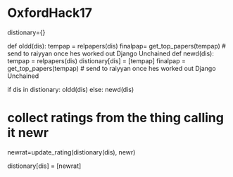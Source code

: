 # OxfordHack17

distionary={}


def oldd(dis):
    tempap = relpapers(dis)
    finalpap= get_top_papers(tempap)
    # send to raiyyan once hes worked out Django Unchained
def newd(dis):
    tempap = relpapers(dis)
    distionary[dis] = [tempap]
    finalpap = get_top_papers(tempap)
    # send to raiyyan once hes worked out Django Unchained

if dis in distionary:
    oldd(dis)
else:
    newd(dis)


# collect ratings from the thing calling it newr
newrat=update_rating(distionary(dis), newr)

distionary[dis] = [newrat]
